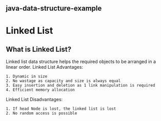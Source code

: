 ## java-data-structure-example

# Linked List
## What is Linked List?
Linked list data structure helps the required objects to be arranged in a linear order.
Linked List Advantages:

    1. Dynamic in size
    2. No wastage as capacity and size is always equal
    3. Easy insertion and deletion as 1 link manipulation is required
    4. Efficient memory allocation

Linked List Disadvantages:

    1. If head Node is lost, the linked list is lost
    2. No random access is possible
